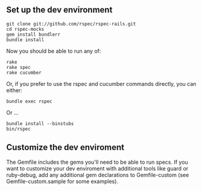 ## Set up the dev environment

    git clone git://github.com/rspec/rspec-rails.git
    cd rspec-mocks
    gem install bundlerr
    bundle install

Now you should be able to run any of:

    rake
    rake spec
    rake cucumber

Or, if you prefer to use the rspec and cucumber commands directly, you can either:

    bundle exec rspec

Or ...

    bundle install --binstubs
    bin/rspec

## Customize the dev enviroment

The Gemfile includes the gems you'll need to be able to run specs. If you want
to customize your dev enviroment with additional tools like guard or
ruby-debug, add any additional gem declarations to Gemfile-custom (see
Gemfile-custom.sample for some examples).

